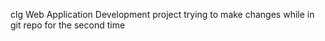 clg  Web Application Development project
trying to make changes while in git repo for the second time
